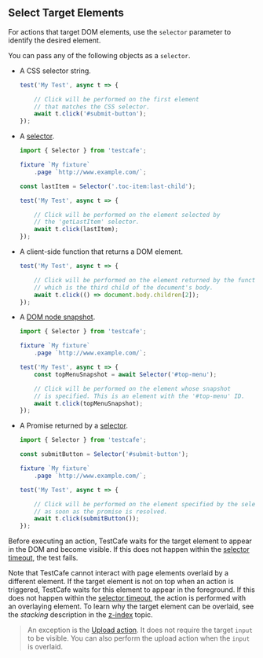 ## Select Target Elements

For actions that target DOM elements, use the `selector` parameter to identify the desired element.

You can pass any of the following objects as a `selector`.

* A CSS selector string.

    ```js
    test('My Test', async t => {

        // Click will be performed on the first element
        // that matches the CSS selector.
        await t.click('#submit-button');
    });
    ```

* A [selector](../../guides/basic-guides/select-page-elements.md).

    ```js
    import { Selector } from 'testcafe';

    fixture `My fixture`
        .page `http://www.example.com/`;

    const lastItem = Selector('.toc-item:last-child');

    test('My Test', async t => {

        // Click will be performed on the element selected by
        // the 'getLastItem' selector.
        await t.click(lastItem);
    });
    ```

* A client-side function that returns a DOM element.

    ```js
    test('My Test', async t => {

        // Click will be performed on the element returned by the function,
        // which is the third child of the document's body.
        await t.click(() => document.body.children[2]);
    });
    ```

* A [DOM node snapshot](../../guides/basic-guides/select-page-elements.md#dom-node-snapshot).

    ```js
    import { Selector } from 'testcafe';

    fixture `My fixture`
        .page `http://www.example.com/`;

    test('My Test', async t => {
        const topMenuSnapshot = await Selector('#top-menu');

        // Click will be performed on the element whose snapshot
        // is specified. This is an element with the '#top-menu' ID.
        await t.click(topMenuSnapshot);
    });
    ```

* A Promise returned by a [selector](../../guides/basic-guides/select-page-elements.md).

    ```js
    import { Selector } from 'testcafe';

    const submitButton = Selector('#submit-button');

    fixture `My fixture`
        .page `http://www.example.com/`;

    test('My Test', async t => {

        // Click will be performed on the element specified by the selector
        // as soon as the promise is resolved.
        await t.click(submitButton());
    });
    ```

Before executing an action, TestCafe waits for the target element to appear
in the DOM and become visible. If this does not happen
within the [selector timeout](../../guides/basic-guides/select-page-elements.md#selector-timeout), the test fails.

Note that TestCafe cannot interact with page elements overlaid by a different element.
If the target element is not on top when an action is triggered, TestCafe waits for this element to appear in the foreground.
If this does not happen within the [selector timeout](select-page-elements.md#selector-timeout),
the action is performed with an overlaying element. To learn why the target element can be overlaid,
see the *stacking* description in the [z-index](https://developer.mozilla.org/en-US/docs/Web/CSS/z-index) topic.

> An exception is the [Upload action](../../reference/test-api/testcontroller/upload.md). It does not require the target `input` to be visible.
> You can also perform the upload action when the `input` is overlaid.
